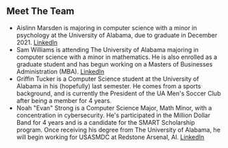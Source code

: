## Meet The Team

* Aislinn Marsden is majoring in computer science with a minor in psychology at the University of Alabama, due to graduate in December 2021. <a href="https://www.linkedin.com/in/a-marsden/">LinkedIn</a>
* Sam Williams is attending The University of Alabama majoring in computer science with a minor in mathematics. He is also enrolled as a graduate student and has begun working on a Masters of Businesses Administration (MBA). <a href="https://www.linkedin.com/in/samuel-j-williams/">LinkedIn</a>
* Griffin Tucker is a Computer Science student at the University of Alabama in his (hopefully) last semester. He comes from a sports background, and is currently the President of the UA Men's Soccer Club after being a member for 4 years. 
* Noah "Evan" Strong is a Computer Science Major, Math Minor, with a concentration in cybersecurity. He's participated in the Million Dollar Band for 4 years and is a candidate for the SMART Scholarship program. Once receiving his degree from The University of Alabama, he will begin working for USASMDC at Redstone Arsenal, Al. <a href="https://www.linkedin.com/in/evan-strong-ab940319b">LinkedIn</a>

